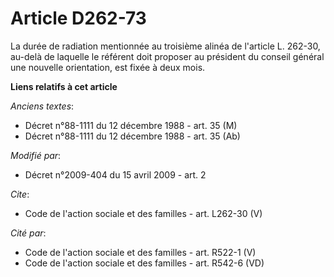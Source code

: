 # Article D262-73

La durée de radiation mentionnée au troisième alinéa de l'article L. 262-30, au-delà de laquelle le référent doit proposer au
président du conseil général une nouvelle orientation, est fixée à deux mois.

**Liens relatifs à cet article**

_Anciens textes_:

  - Décret n°88-1111 du 12 décembre 1988 - art. 35 (M)
  - Décret n°88-1111 du 12 décembre 1988 - art. 35 (Ab)

_Modifié par_:

  - Décret n°2009-404 du 15 avril 2009 - art. 2

_Cite_:

  - Code de l'action sociale et des familles - art. L262-30 (V)

_Cité par_:

  - Code de l'action sociale et des familles - art. R522-1 (V)
  - Code de l'action sociale et des familles - art. R542-6 (VD)
